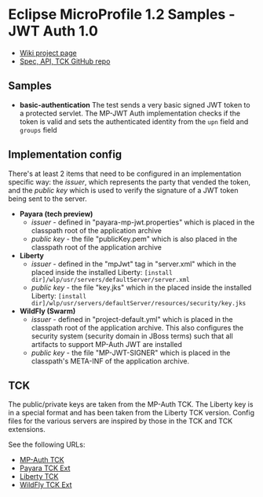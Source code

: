 # Eclipse MicroProfile 1.2 Samples - JWT Auth 1.0

 - [Wiki project page](https://wiki.eclipse.org/MicroProfile/JWT_Auth)
 - [Spec, API, TCK GitHub repo](https://github.com/eclipse/microprofile-jwt-auth)

## Samples ##

 - **basic-authentication** The test sends a very basic signed JWT token to a protected servlet. The MP-JWT Auth implementation
   checks if the token is valid and sets the authenticated identity from the `upn` field and `groups` field
   


## Implementation config ##

There's at least 2 items that need to be configured in an implementation specific way: the *issuer*, which represents the party that vended the token, and the *public key* which is used to verify the signature of a JWT token being sent to the server.

 - **Payara (tech preview)** 
     - *issuer* - defined in "payara-mp-jwt.properties" which is placed in the classpath root of the application archive 
     - *public key* - the file "publicKey.pem" which is also placed in the classpath root of the application archive
 - **Liberty**
     - *issuer* - defined in the "mpJwt" tag in "server.xml" which in the placed inside the installed Liberty: `[install dir]/wlp/usr/servers/defaultServer/server.xml`
     - *public key* - the file "key.jks" which in the placed inside the installed Liberty: `[install dir]/wlp/usr/servers/defaultServer/resources/security/key.jks`
- **WildFly (Swarm)**
     - *issuer* - defined in "project-default.yml" which is placed in the classpath root of the application archive. This also configures the security system (security domain in JBoss terms) such that all artifacts to support MP-Auth JWT are installed
     - *public key* - the file "MP-JWT-SIGNER" which is placed in the classpath's META-INF of the application archive.
     
     
## TCK ##

The public/private keys are taken from the MP-Auth TCK. The Liberty key is in a special format and has been taken from the Liberty TCK version. Config files for the various servers are inspired by those in the TCK and TCK extensions.

See the following URLs:

 - [MP-Auth TCK](https://github.com/eclipse/microprofile-jwt-auth/tree/master/tck)
 - [Payara TCK Ext](https://github.com/payara/Payara/tree/Payara-5/appserver/payara-appserver-modules/microprofile/jwt-auth-tck)
 - [Liberty TCK](https://github.com/OpenLiberty/open-liberty/tree/master/dev/com.ibm.ws.security.mp.jwt_fat_tck)
 - [WildFly TCK Ext](https://github.com/MicroProfileJWT/wfswarm-jwt-auth-tck)

